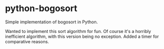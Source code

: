 # python-bogosort
Simple implementation of bogosort in Python. 

Wanted to implement this sort algorithm for fun.
Of course it's a horribly inefficient algorithm, with this version being no exception.
Added a timer for comparative reasons. 
